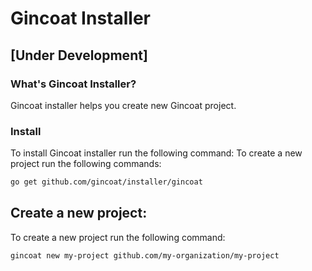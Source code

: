 # Gincoat Installer

## [Under Development]

### What's Gincoat Installer?
Gincoat installer helps you create new Gincoat project.

### Install
To install Gincoat installer run the following command:
To create a new project run the following commands:
```bash
go get github.com/gincoat/installer/gincoat
```

## Create a new project:
To create a new project run the following command:
```bash
gincoat new my-project github.com/my-organization/my-project
```
